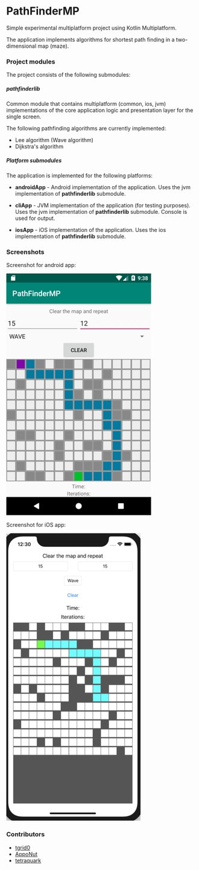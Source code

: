 # PathFinderMP

Simple experimental multiplatform project using Kotlin Multiplatform.

The application implements algorithms for shortest path finding in a two-dimensional map (maze).

### Project modules

The project consists of the following submodules:

##### pathfinderlib

Common module that contains multiplatform (common, ios, jvm) implementations of the core application logic and presentation layer for the single screen.

The following pathfinding algorithms are currently implemented:

- Lee algorithm (Wave algorithm)
- Dijkstra's algorithm

##### Platform submodules

The application is implemented for the following platforms:

- **androidApp** - Android implementation of the application. Uses the jvm implementation of **pathfinderlib** submodule.

- **cliApp** - JVM implementation of the application (for testing purposes). Uses the jvm implementation of **pathfinderlib** submodule. Console is used for output.

- **iosApp** - iOS implementation of the application. Uses the ios implementation of **pathfinderlib** submodule.

### Screenshots

Screenshot for android app:

![PathFinderMP androidApp](docs/screenshot_android.png)

Screenshot for iOS app:

![PathFinderMP androidApp](docs/screenshot_ios.png)

### Contributors

* [tgrid0](https://github.com/tgrid0)
* [AppoNut](https://github.com/AppoNut/)
* [tetraquark](https://github.com/Tetraquark)